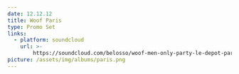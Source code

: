 ```yaml
---
date: 12.12.12
title: Woof Paris
type: Promo Set
links:
  - platform: soundcloud
    url: >-
        https://soundcloud.com/belosso/woof-men-only-party-le-depot-paris-podcast
picture: /assets/img/albums/paris.png
---
```

